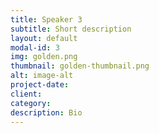 ```yaml
---
title: Speaker 3
subtitle: Short description
layout: default
modal-id: 3
img: golden.png
thumbnail: golden-thumbnail.png
alt: image-alt
project-date:
client:
category:
description: Bio
---
```

